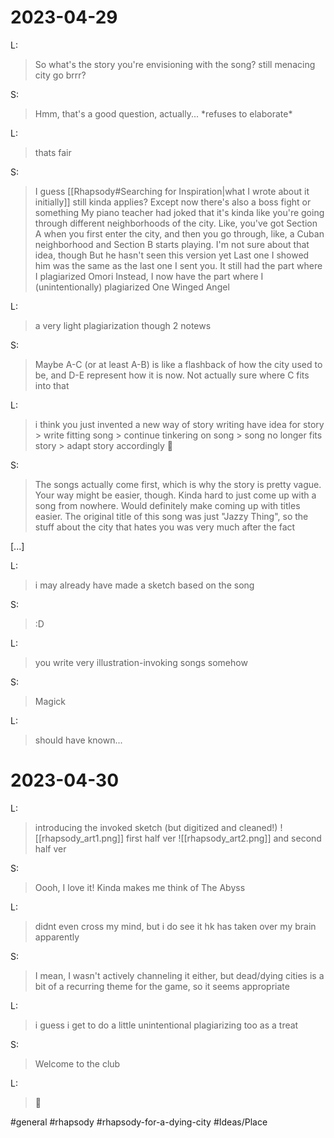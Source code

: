 # 2023-04-29

L:
>So what's the story you're envisioning with the song?
>still menacing city go brrr?

S:
>Hmm, that's a good question, actually...
>\*refuses to elaborate\*

L:
>thats fair

S:
>I guess [[Rhapsody#Searching for Inspiration|what I wrote about it initially]] still kinda applies? Except now there's also a boss fight or something
>My piano teacher had joked that it's kinda like you're going through different neighborhoods of the city. Like, you've got Section A when you first enter the city, and then you go through, like, a Cuban neighborhood and Section B starts playing. I'm not sure about that idea, though
>But he hasn't seen this version yet
>Last one I showed him was the same as the last one I sent you. It still had the part where I plagiarized Omori
>Instead, I now have the part where I (unintentionally) plagiarized One Winged Angel

L:
>a very light plagiarization though
>2 notews

S:
>Maybe A-C (or at least A-B) is like a flashback of how the city used to be, and D-E represent how it is now. Not actually sure where C fits into that

L:
>i think you just invented a new way of story writing
>have idea for story \> write fitting song \> continue tinkering on song \> song no longer fits story \> adapt story accordingly
>🧠

S:
>The songs actually come first, which is why the story is pretty vague. Your way might be easier, though. Kinda hard to just come up with a song from nowhere. Would definitely make coming up with titles easier. The original title of this song was just "Jazzy Thing", so the stuff about the city that hates you was very much after the fact

\[...\]

L:
>i may already have made a sketch based on the song

S:
>:D

L:
>you write very illustration-invoking songs somehow

S:
>Magick

L:
>should have known...

# 2023-04-30

L:
>introducing the invoked sketch (but digitized and cleaned!)
>![[rhapsody_art1.png]]
>first half ver
>![[rhapsody_art2.png]]
>and second half ver

S:
>Oooh, I love it! Kinda makes me think of The Abyss

L:
>didnt even cross my mind, but i do see it
>hk has taken over my brain
>apparently

S:
>I mean, I wasn't actively channeling it either, but dead/dying cities is a bit of a recurring theme for the game, so it seems appropriate

L:
>i guess i get to do a little unintentional plagiarizing too
>as a treat

S:
>Welcome to the club

L:
>🥳

#general #rhapsody #rhapsody-for-a-dying-city #Ideas/Place 